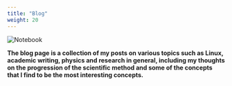 ```yaml
---
title: "Blog"
weight: 20
---
```


![Notebook](/img/blog/notebook.jpg)

**The blog page is a collection of my posts on various topics such as Linux, academic writing, physics and research in general, including my thoughts on the progression of the scientific method and some of the concepts that I find to be the most interesting concepts.** 
